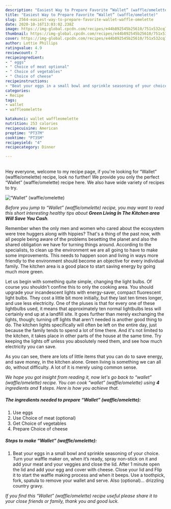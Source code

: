 ```yaml
---
description: "Easiest Way to Prepare Favorite “Wallet” (waffle/omelette)"
title: "Easiest Way to Prepare Favorite “Wallet” (waffle/omelette)"
slug: 2564-easiest-way-to-prepare-favorite-wallet-waffle-omelette
date: 2020-10-16T13:03:02.238Z
image: https://img-global.cpcdn.com/recipes/e44b892545b25610/751x532cq70/wallet-waffleomelette-recipe-main-photo.jpg
thumbnail: https://img-global.cpcdn.com/recipes/e44b892545b25610/751x532cq70/wallet-waffleomelette-recipe-main-photo.jpg
cover: https://img-global.cpcdn.com/recipes/e44b892545b25610/751x532cq70/wallet-waffleomelette-recipe-main-photo.jpg
author: Lottie Phillips
ratingvalue: 4.9
reviewcount: 7
recipeingredient:
- " eggs"
- " Choice of meat optional"
- " Choice of vegetables"
- " Choice of cheese"
recipeinstructions:
- "Beat your eggs in a small bowl and sprinkle seasoning of your choice. Turn your waffle maker on, when it’s ready, spray non-stick on it and add your meat and your veggies and close the lid. After 1 minute open the lid and add your egg and cover with cheese. Close your lid and Flip it to start the waffle making process and when it beeps. Use a toothpick, fork, spatula to remove your wallet and serve. Also (optional)... drizzling country gravy."
categories:
- Recipe
tags:
- wallet
- waffleomelette

katakunci: wallet waffleomelette 
nutrition: 253 calories
recipecuisine: American
preptime: "PT37M"
cooktime: "PT35M"
recipeyield: "4"
recipecategory: Dinner

---
```

<br>
Hey everyone, welcome to my recipe page, if you're looking for “Wallet” (waffle/omelette) recipe, look no further! We provide you only the perfect “Wallet” (waffle/omelette) recipe here. We also have wide variety of recipes to try.
<br>


![“Wallet” (waffle/omelette)](https://img-global.cpcdn.com/recipes/e44b892545b25610/751x532cq70/wallet-waffleomelette-recipe-main-photo.jpg)

<i>Before you jump to “Wallet” (waffle/omelette) recipe, you may want to read this short interesting healthy tips about 
<strong>Green Living In The Kitchen area Will Save You Cash</strong>.</i>
</br>

Remember when the only men and women who cared about the ecosystem were tree huggers along with hippies? That's a thing of the past now, with all people being aware of the problems besetting the planet and also the shared obligation we have for turning things around. According to the specialists, to clean up the environment we are all going to have to make some improvements. This needs to happen soon and living in ways more friendly to the environment should become an objective for every individual family. The kitchen area is a good place to start saving energy by going much more green.

Let us begin with something quite simple, changing the light bulbs. Of course you shouldn't confine this to only the cooking area. You should upgrade your incandescent lights with energy-saver, compact fluorescent light bulbs. They cost a little bit more initially, but they last ten times longer, and use less electricity. One of the pluses is that for every one of these lightbulbs used, it means that approximately ten normal lightbulbs less will certainly end up at a landfill site. It goes further than merely exchanging the lights, though; turning off lights that aren't needed is another good thing to do. The kitchen lights specifically will often be left on the entire day, just because the family tends to spend a lot of time there. And it's not limited to the kitchen, it takes place in other parts of the house at the same time. Try keeping the lights off unless you absolutely need them, and see how much electricity you can save.

As you can see, there are lots of little items that you can do to save energy, and save money, in the kitchen alone. Green living is something we can all do, without difficulty. A lot of it is merely using common sense.


<i>We hope you got insight from reading it, now let's go back to “wallet” (waffle/omelette) recipe. You can cook “wallet” (waffle/omelette) using <strong>4</strong> ingredients and <strong>1</strong> steps. Here is how you achieve that.
</i>

##### The ingredients needed to prepare “Wallet” (waffle/omelette):

1. Use  eggs
1. Use  Choice of meat (optional)
1. Get  Choice of vegetables
1. Prepare  Choice of cheese


##### Steps to make “Wallet” (waffle/omelette):

1. Beat your eggs in a small bowl and sprinkle seasoning of your choice. Turn your waffle maker on, when it’s ready, spray non-stick on it and add your meat and your veggies and close the lid. After 1 minute open the lid and add your egg and cover with cheese. Close your lid and Flip it to start the waffle making process and when it beeps. Use a toothpick, fork, spatula to remove your wallet and serve. Also (optional)... drizzling country gravy.


<i>If you find this “Wallet” (waffle/omelette) recipe useful please share it to your close friends or family, thank you and good luck.</i>
